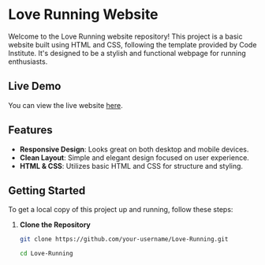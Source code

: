 # Love Running Website

Welcome to the Love Running website repository! This project is a basic website built using HTML and CSS, following the template provided by Code Institute. It's designed to be a stylish and functional webpage for running enthusiasts.

## Live Demo

You can view the live website [here](https://ry-f3.github.io/Love-Running/).

## Features

- **Responsive Design**: Looks great on both desktop and mobile devices.
- **Clean Layout**: Simple and elegant design focused on user experience.
- **HTML & CSS**: Utilizes basic HTML and CSS for structure and styling.

## Getting Started

To get a local copy of this project up and running, follow these steps:

1. **Clone the Repository**

   ```bash
   git clone https://github.com/your-username/Love-Running.git

   cd Love-Running


